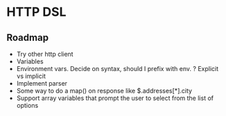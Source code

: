 # HTTP DSL

## Roadmap
- Try other http client
- Variables
- Environment vars. Decide on syntax, should I prefix with env. ? Explicit vs implicit
- Implement parser
- Some way to do a map() on response like $.addresses[*].city
- Support array variables that prompt the user to select from the list of options